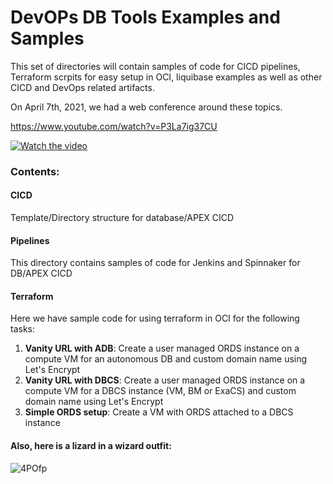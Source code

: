 # DevOPs DB Tools Examples and Samples

This set of directories will contain samples of code for CICD pipelines, Terraform scrpits for easy setup in OCI, liquibase examples as well as other CICD and DevOps related artifacts.

On April 7th, 2021, we had a web conference around these topics.

https://www.youtube.com/watch?v=P3La7ig37CU

[![Watch the video](https://img.youtube.com/vi/P3La7ig37CU/0.jpg)](https://www.youtube.com/watch?v=P3La7ig37CU)

### Contents:

#### CICD

Template/Directory structure for database/APEX CICD

#### Pipelines
This directory contains samples of code for Jenkins and Spinnaker for DB/APEX CICD

#### Terraform
Here we have sample code for using terraform in OCI for the following tasks:
 1. **Vanity URL with ADB**: Create a user managed ORDS instance on a compute VM for an autonomous DB and custom domain name using Let's Encrypt
 2. **Vanity URL with DBCS**: Create a user managed ORDS instance on a compute VM for a DBCS instance (VM, BM or ExaCS) and custom domain name using Let's Encrypt
 3. **Simple ORDS setup**: Create a VM with ORDS attached to a DBCS instance








#### Also, here is a lizard in a wizard outfit:

![4POfp](https://user-images.githubusercontent.com/69256666/114067567-ab08c000-9838-11eb-92d0-629615ff0b0d.jpg)
